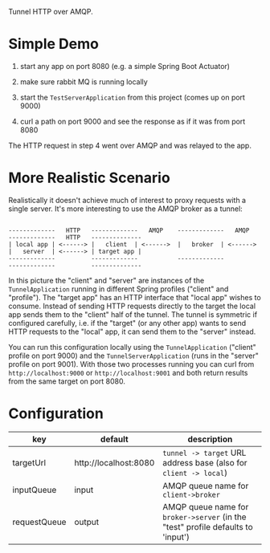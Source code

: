 Tunnel HTTP over AMQP.

# Simple Demo

1. start any app on port 8080 (e.g. a simple Spring Boot Actuator)

2. make sure rabbit MQ is running locally

3. start the `TestServerApplication` from this project (comes up on port 9000)

4. curl a path on port 9000 and see the response as if it was from port 8080

The HTTP request in step 4 went over AMQP and was relayed to the app.

# More Realistic Scenario

Realistically it doesn't achieve much of interest to proxy requests with a single server. It's
more interesting to use the AMQP broker as a tunnel:

```

-------------   HTTP   -------------   AMQP    -------------   AMQP   -------------   HTTP   --------------
| local app | <------> |   client  | <------>  |   broker  | <------> |   server  | <------> | target app | 
-------------          -------------           -------------          -------------          --------------

```

In this picture the "client" and "server" are instances of the `TunnelApplication` running in different
Spring profiles ("client" and "profile"). The "target app" has an HTTP interface that "local app" wishes 
to consume. Instead of sending HTTP requests directly to the target the local app sends them to the 
"client" half of the tunnel. The tunnel is symmetric if configured carefully, i.e. if the "target" 
(or any other app) wants to send HTTP requests to the "local" app, it can send them to the "server"
instead.

You can run this configuration locally using the `TunnelApplication` ("client" profile on port 9000) 
and the `TunnelServerApplication` (runs in the "server" profile on port 9001). With those two
processes running you can curl from `http://localhost:9000` or `http://localhost:9001` and both
return results from the same target on port 8080.

# Configuration

| key          |    default              | description                  |
|--------------|-------------------------|------------------------------|
| targetUrl    | http://localhost:8080   | `tunnel -> target` URL address base (also for `client -> local`) |
| inputQueue   | input                   | AMQP queue name for `client->broker` |
| requestQueue | output                  | AMQP queue name for `broker->server` (in the "test" profile defaults to 'input') |
